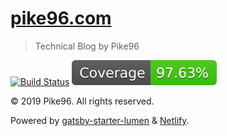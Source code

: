 # [pike96.com](https://pike96.com)
> Technical Blog by Pike96

[![Build Status](https://travis-ci.com/Pike96/pike96-site.svg?branch=master)](https://travis-ci.com/Pike96/pike96-site)
[![Test Coverage](coverage/badge.svg)](coverage/badge.svg)

© 2019 Pike96. All rights reserved.

Powered by [gatsby-starter-lumen](https://www.gatsbyjs.org/starters/GatsbyCentral/gatsby-v2-starter-lumen) & [Netlify](https://www.netlify.com/).